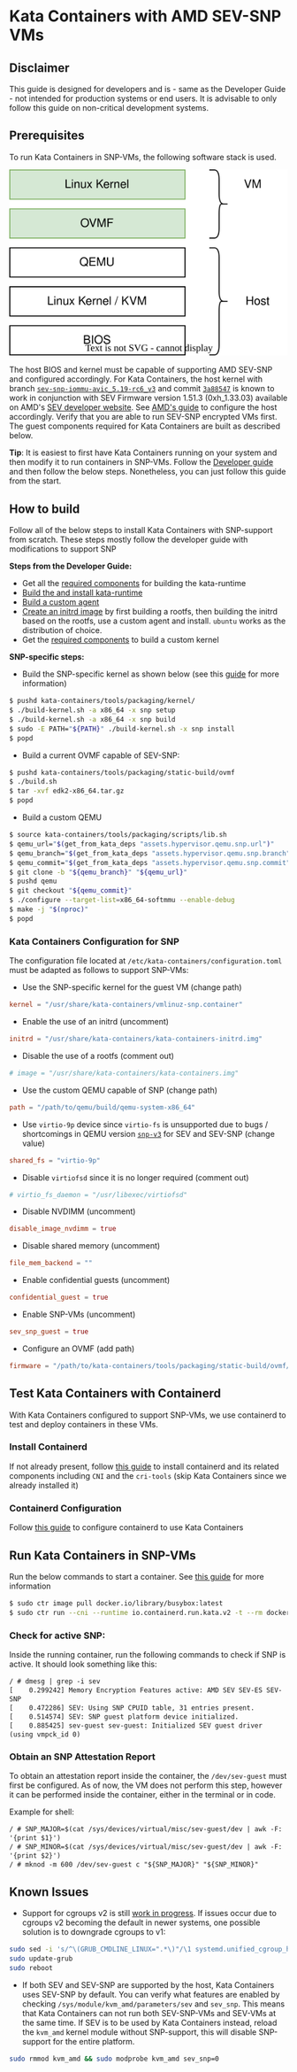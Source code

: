 # Kata Containers with AMD SEV-SNP VMs

## Disclaimer

This guide is designed for developers and is - same as the Developer Guide - not intended for production systems or end users. It is advisable to only follow this guide on non-critical development systems.

## Prerequisites

To run  Kata Containers in SNP-VMs, the following software stack is used.

![Kubernetes integration with shimv2](./images/SNP-stack.svg)

The host BIOS and kernel must be capable of supporting AMD SEV-SNP and configured accordingly. For Kata Containers, the host kernel with branch [`sev-snp-iommu-avic_5.19-rc6_v3`](https://github.com/AMDESE/linux/tree/sev-snp-iommu-avic_5.19-rc6_v3) and commit [`3a88547`](https://github.com/AMDESE/linux/commit/3a885471cf89156ea555341f3b737ad2a8d9d3d0) is known to work in conjunction with SEV Firmware version 1.51.3 (0xh\_1.33.03) available on AMD's [SEV developer website](https://developer.amd.com/sev/). See [AMD's guide](https://github.com/AMDESE/AMDSEV/tree/sev-snp-devel) to configure the host accordingly. Verify that you are able to run SEV-SNP encrypted VMs first. The guest components required for Kata Containers are built as described below.

**Tip**: It is easiest to first have Kata Containers running on your system and then modify it to run containers in SNP-VMs. Follow the [Developer guide](../Developer-Guide.md#warning) and then follow the below steps. Nonetheless, you can just follow this guide from the start.

## How to build

Follow all of the below steps to install Kata Containers with SNP-support from scratch. These steps mostly follow the developer guide with modifications to support SNP

__Steps from the Developer Guide:__
- Get all the [required components](../Developer-Guide.md#requirements-to-build-individual-components) for building the kata-runtime
- [Build the and install kata-runtime](../Developer-Guide.md#build-and-install-the-kata-containers-runtime)
- [Build a custom agent](../Developer-Guide.md#build-a-custom-kata-agent---optional)
- [Create an initrd image](../Developer-Guide.md#create-an-initrd-image---optional) by first building a rootfs, then building the initrd based on the rootfs, use a custom agent and install. `ubuntu` works as the distribution of choice.
- Get the [required components](../../tools/packaging/kernel/README.md#requirements) to build a custom kernel

__SNP-specific steps:__
- Build the SNP-specific kernel as shown below (see this [guide](../../tools/packaging/kernel/README.md#build-kata-containers-kernel) for more information)
```bash
$ pushd kata-containers/tools/packaging/kernel/
$ ./build-kernel.sh -a x86_64 -x snp setup
$ ./build-kernel.sh -a x86_64 -x snp build
$ sudo -E PATH="${PATH}" ./build-kernel.sh -x snp install
$ popd
```
- Build a current OVMF capable of SEV-SNP:
```bash
$ pushd kata-containers/tools/packaging/static-build/ovmf
$ ./build.sh
$ tar -xvf edk2-x86_64.tar.gz
$ popd
```
- Build a custom QEMU
```bash
$ source kata-containers/tools/packaging/scripts/lib.sh
$ qemu_url="$(get_from_kata_deps "assets.hypervisor.qemu.snp.url")"
$ qemu_branch="$(get_from_kata_deps "assets.hypervisor.qemu.snp.branch")"
$ qemu_commit="$(get_from_kata_deps "assets.hypervisor.qemu.snp.commit")"
$ git clone -b "${qemu_branch}" "${qemu_url}"
$ pushd qemu
$ git checkout "${qemu_commit}"
$ ./configure --target-list=x86_64-softmmu --enable-debug
$ make -j "$(nproc)"
$ popd
```

### Kata Containers Configuration for SNP

The configuration file located at `/etc/kata-containers/configuration.toml` must be adapted as follows to support SNP-VMs:
- Use the SNP-specific kernel for the guest VM (change path)
```toml
kernel = "/usr/share/kata-containers/vmlinuz-snp.container"
```
- Enable the use of an initrd (uncomment)
```toml
initrd = "/usr/share/kata-containers/kata-containers-initrd.img"
```
- Disable the use of a rootfs (comment out)
```toml
# image = "/usr/share/kata-containers/kata-containers.img"
```
- Use the custom QEMU capable of SNP (change path)
```toml
path = "/path/to/qemu/build/qemu-system-x86_64"
```
- Use `virtio-9p` device since `virtio-fs` is unsupported due to bugs / shortcomings in QEMU version [`snp-v3`](https://github.com/AMDESE/qemu/tree/snp-v3) for SEV and SEV-SNP (change value)
```toml
shared_fs = "virtio-9p"
```
- Disable `virtiofsd` since it is no longer required (comment out)
```toml
# virtio_fs_daemon = "/usr/libexec/virtiofsd"
```
- Disable NVDIMM (uncomment)
```toml
disable_image_nvdimm = true
```
- Disable shared memory (uncomment)
```toml
file_mem_backend = ""
```
- Enable confidential guests (uncomment)
```toml
confidential_guest = true
```
- Enable SNP-VMs (uncomment)
```toml
sev_snp_guest = true
```
  - Configure an OVMF (add path)
```toml
firmware = "/path/to/kata-containers/tools/packaging/static-build/ovmf/opt/kata/share/ovmf/OVMF.fd"
```

## Test Kata Containers with Containerd

With Kata Containers configured to support SNP-VMs, we use containerd to test and deploy containers in these VMs.

### Install Containerd
If not already present, follow [this guide](./containerd-kata.md#install) to install containerd and its related components including `CNI` and the `cri-tools` (skip Kata Containers since we already installed it)

### Containerd Configuration

Follow [this guide](./containerd-kata.md#configuration) to configure containerd to use Kata Containers

## Run Kata Containers in SNP-VMs

Run the below commands to start a container. See [this guide](./containerd-kata.md#run) for more information
```bash
$ sudo ctr image pull docker.io/library/busybox:latest
$ sudo ctr run --cni --runtime io.containerd.run.kata.v2 -t --rm docker.io/library/busybox:latest hello sh
```

### Check for active SNP:

Inside the running container, run the following commands to check if SNP is active. It should look something like this:
```
/ # dmesg | grep -i sev
[    0.299242] Memory Encryption Features active: AMD SEV SEV-ES SEV-SNP
[    0.472286] SEV: Using SNP CPUID table, 31 entries present.
[    0.514574] SEV: SNP guest platform device initialized.
[    0.885425] sev-guest sev-guest: Initialized SEV guest driver (using vmpck_id 0)
```

### Obtain an SNP Attestation Report

To obtain an attestation report inside the container, the `/dev/sev-guest` must first be configured. As of now, the VM does not perform this step, however it can be performed inside the container, either in the terminal or in code.

Example for shell:
```
/ # SNP_MAJOR=$(cat /sys/devices/virtual/misc/sev-guest/dev | awk -F: '{print $1}')
/ # SNP_MINOR=$(cat /sys/devices/virtual/misc/sev-guest/dev | awk -F: '{print $2}')
/ # mknod -m 600 /dev/sev-guest c "${SNP_MAJOR}" "${SNP_MINOR}"
```

## Known Issues

- Support for cgroups v2 is still [work in progress](https://github.com/kata-containers/kata-containers/issues/927). If issues occur due to cgroups v2 becoming the default in newer systems, one possible solution is to downgrade cgroups to v1:
```bash
sudo sed -i 's/^\(GRUB_CMDLINE_LINUX=".*\)"/\1 systemd.unified_cgroup_hierarchy=0"/' /etc/default/grub
sudo update-grub
sudo reboot
```
- If both SEV and SEV-SNP are supported by the host, Kata Containers uses SEV-SNP by default. You can verify what features are enabled by checking `/sys/module/kvm_amd/parameters/sev` and `sev_snp`. This means that Kata Containers can not run both SEV-SNP-VMs and SEV-VMs at the same time. If SEV is to be used by Kata Containers instead, reload the `kvm_amd` kernel module without SNP-support, this will disable SNP-support for the entire platform.
```bash
sudo rmmod kvm_amd && sudo modprobe kvm_amd sev_snp=0
```

